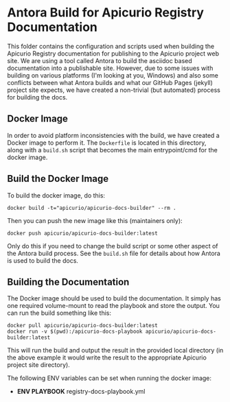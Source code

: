 # Antora Build for Apicurio Registry Documentation

This folder contains the configuration and scripts used when building the Apicurio Registry 
documentation for publishing to the Apicurio project web site.  We are using a tool called
Antora to build the asciidoc based documentation into a publishable site.  However, due to
some issues with building on various platforms (I'm looking at you, Windows) and also some
conflicts between what Antora builds and what our GitHub Pages (jekyll) project site expects,
we have created a non-trivial (but automated) process for building the docs.

## Docker Image

In order to avoid platform inconsistencies with the build, we have created a Docker image to
perform it.  The `Dockerfile` is located in this directory, along with a `build.sh` script
that becomes the main entrypoint/cmd for the docker image.

## Build the Docker Image

To build the docker image, do this:

```docker build -t="apicurio/apicurio-docs-builder" --rm .```

Then you can push the new image like this (maintainers only):

```docker push apicurio/apicurio-docs-builder:latest```

Only do this if you need to change the build script or some other aspect of the Antora build
process.  See the `build.sh` file for details about how Antora is used to build the docs.

## Building the Documentation

The Docker image should be used to build the documentation.  It simply has one required 
volume-mount to read the playbook and store the output.  You can run the build something 
like this:

```
docker pull apicurio/apicurio-docs-builder:latest
docker run -v $(pwd):/apicurio-docs-playbook apicurio/apicurio-docs-builder:latest
```

This will run the build and output the result in the provided local directory (in the above
example it would write the result to the appropriate Apicurio project site directory).

The following ENV variables can be set when running the docker image:

* **ENV PLAYBOOK** registry-docs-playbook.yml
